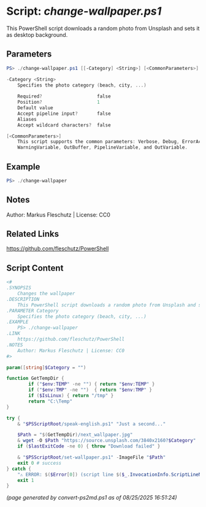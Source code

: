 Script: *change-wallpaper.ps1*
========================

This PowerShell script downloads a random photo from Unsplash and sets it as desktop background.

Parameters
----------
```powershell
PS> ./change-wallpaper.ps1 [[-Category] <String>] [<CommonParameters>]

-Category <String>
    Specifies the photo category (beach, city, ...)
    
    Required?                    false
    Position?                    1
    Default value                
    Accept pipeline input?       false
    Aliases                      
    Accept wildcard characters?  false

[<CommonParameters>]
    This script supports the common parameters: Verbose, Debug, ErrorAction, ErrorVariable, WarningAction, 
    WarningVariable, OutBuffer, PipelineVariable, and OutVariable.
```

Example
-------
```powershell
PS> ./change-wallpaper

```

Notes
-----
Author: Markus Fleschutz | License: CC0

Related Links
-------------
https://github.com/fleschutz/PowerShell

Script Content
--------------
```powershell
<#
.SYNOPSIS
	Changes the wallpaper
.DESCRIPTION
	This PowerShell script downloads a random photo from Unsplash and sets it as desktop background.
.PARAMETER Category
	Specifies the photo category (beach, city, ...)
.EXAMPLE
	PS> ./change-wallpaper 
.LINK
	https://github.com/fleschutz/PowerShell
.NOTES
	Author: Markus Fleschutz | License: CC0
#>

param([string]$Category = "")

function GetTempDir {
        if ("$env:TEMP" -ne "") { return "$env:TEMP" }
        if ("$env:TMP" -ne "")  { return "$env:TMP" }
        if ($IsLinux) { return "/tmp" }
        return "C:\Temp"
}

try {
	& "$PSScriptRoot/speak-english.ps1" "Just a second..."

	$Path = "$(GetTempDir)/next_wallpaper.jpg"
	& wget -O $Path "https://source.unsplash.com/3840x2160?$Category"
	if ($lastExitCode -ne 0) { throw "Download failed" }

	& "$PSScriptRoot/set-wallpaper.ps1" -ImageFile "$Path"
	exit 0 # success
} catch {
	"⚠️ ERROR: $($Error[0]) (script line $($_.InvocationInfo.ScriptLineNumber))"
	exit 1
}
```

*(page generated by convert-ps2md.ps1 as of 08/25/2025 16:51:24)*
